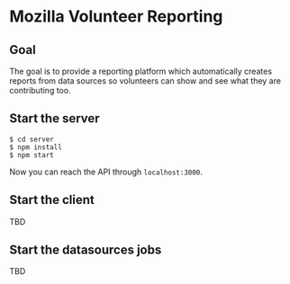 Mozilla Volunteer Reporting
====

Goal
---

The goal is to provide a reporting platform which automatically creates reports from data sources so volunteers can show and see what they are contributing too.

Start the server
---

```
$ cd server
$ npm install
$ npm start
```

Now you can reach the API through ```localhost:3000```.

Start the client
---

TBD

Start the datasources jobs
---

TBD
